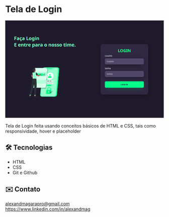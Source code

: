 # Tela de Login

![preview](/preview.png)

Tela de Login feita usando conceitos básicos de HTML e CSS, tais como responsividade, hover e placeholder

## 🛠️ Tecnologias

- HTML
- CSS
- Git e Github

## ✉️ Contato

alexandmagarapro@gmail.com
<br>
https://www.linkedin.com/in/alexandmag
